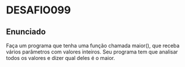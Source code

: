 # DESAFIO099

## Enunciado

Faça um programa que tenha uma função chamada maior(), que receba vários parâmetros com valores inteiros. Seu programa tem que analisar todos os valores e dizer qual deles é o maior.
